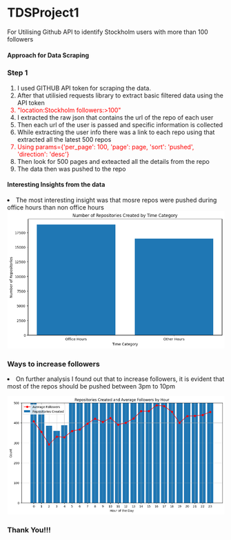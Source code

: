 # TDSProject1
For Utilising Github API to identify Stockholm users with more than 100 followers
#### Approach for Data Scraping
### Step 1
<ol>
<li>I used GITHUB API token for scraping the data.</li>
<li>After that utilisied requests library to extract basic filtered data using the API token</li>
<li style="color:red">"location:Stockholm followers:>100"</li>
<li>I extracted the raw json that contains the url of the repo of each user</li>
<li>Then each url of the user is passed and specific information is collected</li>
<li>While extracting the user info there  was a link to each repo using that extracted all the latest 500 repos</li>
<li style="color:red">Using params={'per_page': 100, 'page': page, 'sort': 'pushed', 'direction': 'desc'}</li>
<li> Then look for 500 pages and exteacted all the details from the repo</li>
<li> The data then was pushed to the repo</li>
</ol>

#### Interesting Insights from the data
<li> The most interesting insight was that mosre repos were pushed during office hours than non office hours</li>
<img src=OfficeHours.png></img>

### Ways to increase followers

<li> On further analysis I found out that to increase followers, it is evident that most of the repos should be pushed between 3pm to 10pm</li>

<img src=Timeday.png></img>

<h3>Thank You!!!</h3>

